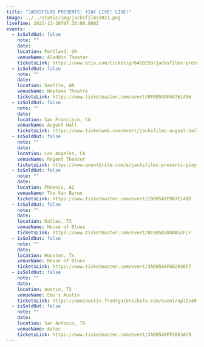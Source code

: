 ```yaml
---
title: "JACKSFILMS PRESENTS: YIAY LIVE! LIVE!"
Image: ../../static/img/jacksfilms2021.png
liveTime: 2021-11-28T07:30:00.000Z
events:
  - isSoldOut: false
    note: ""
    date:
    location: Portland, OR
    venueName: Aladdin Theater
    ticketsLink: https://www.etix.com/ticket/p/6410259/jacksfilms-presentsyiay-livelive-portland-aladdin-theater
  - isSoldOut: false
    note: ""
    date:
    location: Seattle, WA
    venueName: Neptune Theatre
    ticketsLink: https://www.ticketmaster.com/event/0F005A8FA5761456
  - isSoldOut: false
    note: ""
    date:
    location: San Francisco, CA
    venueName: August Hall
    ticketsLink: https://www.ticketweb.com/event/jacksfilms-august-hall-tickets/10951735?pl=august
  - isSoldOut: false
    note: ""
    date:
    location: Los Angeles, CA
    venueName: Regent Theater
    ticketsLink: https://www.eventbrite.com/e/jacksfilms-presents-yiay-live-live-tickets-150664005095
  - isSoldOut: false
    note: ""
    date:
    location: Phoenix, AZ
    venueName: The Van Buren
    ticketsLink: https://www.ticketmaster.com/event/19005A8F987E14BD
  - isSoldOut: false
    note: ""
    date:
    location: Dallas, TX
    venueName: House of Blues
    ticketsLink: https://www.ticketmaster.com/event/0C005A9088A52FCF
  - isSoldOut: false
    note: ""
    date:
    location: Houston, Tx
    venueName: House of Blues
    ticketsLink: https://www.ticketmaster.com/event/3A005A8FD82836F7
  - isSoldOut: false
    note: ""
    date:
    location: Austin, TX
    venueName: Emo's Austin
    ticketsLink: https://emosaustin.frontgatetickets.com/event/opl2s48f7o9wkrjt
  - isSoldOut: false
    note: ""
    date:
    location: San Antonio, TX
    venueName: Aztec
    ticketsLink: https://www.ticketmaster.com/event/3A005A8FF2063AC9
---
```

